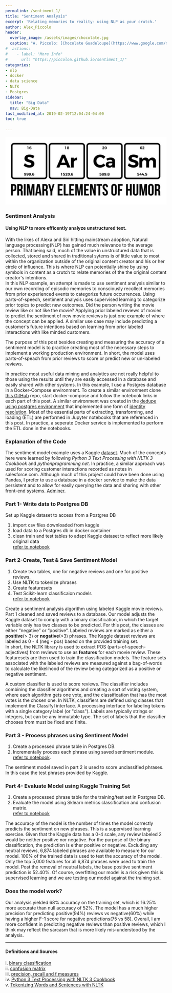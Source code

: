 ```yaml
---
permalink: /sentiment_1/
title: "Sentiment Analysis"
excerpt: 'Relating memories to reality- using NLP as your crutch.'
author: Alex_Piccolo
header:
  overlay_image: /assets/images/chocolate.jpg
  caption: "A. Piccolo: [Chocolate Guadeloupe](https://www.google.com/maps/place/16%C2%B012'28.4%22N+61%C2%B046'48.4%22W/@16.2079,-61.7822887,17z/data=!3m1!4b1!4m5!3m4!1s0x0:0x0!8m2!3d16.2079!4d-61.7801)"
#  actions:
#    - label: "More Info"
#      url: "https://piccoloa.github.io/sentiment_1/"
categories:
- nlp
- docker
- data science
- NLTK
- Postgres
sidebar:
  title: "Big Data"
  nav: Big-Data
last_modified_at: 2019-02-19T12:04:24-04:00
toc: true

---
```

![jpg](/assets/images/sentimentpost.png)
### **Sentiment Analysis**
#### Using NLP to more efficently analyze unstructured text.

With the likes of Alexa and Siri hitting mainstream adoption, Natural language processing(NLP) has gained much relevance to the average person. That being said, much of the value in unstructured data that is collected, stored and shared in traditional sytems is of little value to most within the organization outside of the original content creator and his or her circle of influence. This is where NLP can potentially shine by using symbols in content as a crutch to relate memories of the the original content creator's intentions.  
In this NLP example, an attempt is made to use sentiment analysis similar to our own recording of episodic memories to consciously recollect memories from prior experienced events to categorize future occurrences. Using parts-of-speech, sentiment analysis uses supervised learning to categorize prior topics to predict new outcomes. Did the person writing the movie review like or not like the movie? Applying prior labeled reviews of movies to predict the sentiment of new movie reviews is just one example of where the concept can be applied. A similar use case may include predicting a customer's future intentions based on learning from prior labeled interactions with like minded customers.

The purpose of this post besides creating and measuring the accuracy of a sentiment model is to practice creating most of the necessary steps to implement a working production environment. In short, the model uses parts-of-speach from prior reviews to score or predict new or un-labeled reviews.  

In practice most useful data mining and analytics are not really helpful to those using the results until they are easily accessed in a database and easily shared with other systems. In this example, I use a Postgres database in a Docker-Compose environment.
To create a similar environment clone [this GitHub](https://github.com/piccoloa/priv_jupyter) repo, start docker-compose and follow the notebook links in each part of this post. A similar environment was created in the [dedupe using postgres environment](https://github.com/piccoloa/dedupePostgresDocker) that implemented one form of [identity resolution](https://piccoloa.github.io/entityresolution/).  Most of the essential parts of extracting, transforming, and loading (ETL) are performed in Jupyter notebooks that are referenced in this post.  In practice, a seperate Docker service is implemented to perform the ETL done in the notebooks.

### Explanation of the Code  
The sentiment model example uses a Kaggle [dataset](https://www.kaggle.com/c/sentiment-analysis-on-movie-reviews/data). Much of the concepts here were learned by following _Python 3 Text Processing with NLTK 3 Cookbook_ and _pythonprogramming.net_. In practice, a similar approach was used for scoring customer interactions recorded as notes in salesforce.com. Although much of this project could have been done using Pandas, I prefer to use a database in a docker service to make the data persistent and to allow for easily querying the data and sharing with other front-end systems. [Adminer](https://www.adminer.org/).   


### **Part 1- Write data to Postgres DB**   
Set up Kaggle dataset to access from a Postgres DB

1. import csv files downloaded from kaggle
2. load data to a Postgres db in docker container
3. clean train and test tables to adapt Kaggle dataset to reflect more likely original data    
[refer to notebook](https://github.com/piccoloa/priv_jupyter/blob/master/notebooks/Part%201-%20Write%20data%20to%20Postgres%20DB.ipynb)



### **Part 2-Create, Test & Save Sentiment Model**  
1. Create two tables, one for negative reviews and one for positive reviews.
2. Use NLTK to tokenize phrases
3. Create featuresets
4. Test Scikit-learn classificaion models   
[refer to notebook](https://github.com/piccoloa/priv_jupyter/blob/master/notebooks/Part%202-Create%2C%20Test%20%26%20Save%20Sentiment%20Model.ipynb)

Create a sentiment analysis algorithm using labeled Kaggle movie reviews.  Part 1 cleaned and saved reviews to a database. Our model adjusts the Kaggle dataset to comply with a binary classification, in which the target variable only has two classes to be predicted. For this post, the classes are either “negative” or “positive”. Labeled reviews are marked as either a __positive__(> 3) or __negative__(<3) phrases. The Kaggle dataset reviews are labeled as 0 - 4 (neg - pos) based on the provided training set.  
In short, the NLTK library is used to extract POS (parts-of-speech- adjectives) from reviews to use as __features__ for each movie review. These featuresets are then used to train the classification models.  The feature sets associated with the labeled reviews are measured against a bag-of-words to calculate the likelihood of the review being categorized as a positive or negative sentiment.  

A custom classifier is used to score reviews.  The classifier includes combining the classifier algorithms and creating a sort of voting system, where each algorithm gets one vote, and the classification that has the most votes is the chosen one.  In NLTK, classifiers are defined using classes that implement the ClassifyI interface. A processing interface for labeling tokens with a single category label (or "class"). Labels are typically strings or integers, but can be any immutable type. The set of labels that the classifier chooses from must be fixed and finite.

### **Part 3 - Process phrases using Sentiment Model**   

1. Create a processed phrase table in Postgres DB.  
2. Incrementally process each phrase using saved sentiment module.    
[refer to notebook](https://github.com/piccoloa/priv_jupyter/blob/master/notebooks/Part%203-%20Process%20phrases%20using%20Sentiment%20Model.ipynb).

The sentiment model saved in part 2 is used to score unclassified phrases. In this case the test phrases provided by Kaggle.    




### **Part 4- Evaluate Model using Kaggle Training Set**  
1. Create a processed phrase table for the training/test set in Postgres DB.
2. Evaluate the model using Sklearn metrics classification and confusion matrix.  
[refer to notebook](https://github.com/piccoloa/priv_jupyter/blob/master/notebooks/Part%204-%20Evaluate%20Model%20using%20Kaggle%20Training%20Set.ipynb)

The accuracy of the model is the number of times the model correctly predicts the sentiment on new phrases. This is a supervised learning exercise. Given that the Kaggle data has a 0-4 scale, any review labeled 2 would be neither positive nor negative.  For the purpose of the binary classification, the prediction is either positive or negative.  Excluding any neutral reviews, 6,874 labeled phrases are available to measure for our model.  100% of the trained data is used to test the accuracy of the model.  Only the top 5,000 features for all 6,874 phrases were used to train the model. Post the removal of neutral labels, the base positive sentiment prediction is 52.40%. Of course, overfitting our model is a risk given this is supervised learning and we are testing our model against the training set.

### Does the model work?  
Our analysis yielded 68% accuracy on the training set, which is 16.25% more accurate than null accuracy of 52%.  The model has a much higher precision for predicting positive(94%) reviews vs negative(60%) while having a higher F-1 score for negative predictions(75 vs 58). Overall, I am more confident in predicting negative reviews than positive reviews, which I think may reflect the sarcasm that is more likely mis-understood by the analysis.

---

#### **Definitions and Sources**
i. [binary classification](https://en.wikipedia.org/wiki/Binary_classification)  
ii. [confusion matrix](https://en.wikipedia.org/wiki/Confusion_matrix)  
iii. [precision, recall and f measures](https://en.wikipedia.org/wiki/Precision_and_recall)  
iv. [Python 3 Text Processing with NLTK 3 Cookbook](https://www.amazon.com/Python-Text-Processing-NLTK-Cookbook-ebook/dp/B00N2RWMJU/ref=sr_1_2?ie=UTF8&qid=1547992672&sr=8-2&keywords=nltk)  
v.  [Tokenizing Words and Sentences with NLTK](https://pythonprogramming.net/tokenizing-words-sentences-nltk-tutorial/)
